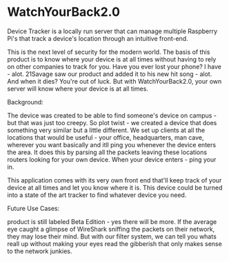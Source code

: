 # WatchYourBack2.0
Device Tracker is a locally run server that can manage multiple Raspberry Pi's that track a device's location through an intuitive front-end.

This is the next level of security for the modern world. The basis of this product is to know where your device is at all times without having to rely on other companies to track for you. Have you ever lost your phone? I have - alot. 21Savage saw our product and added it to his new hit song - alot. And when it dies? You're out of luck. But with WatchYourBack2.0, your own server will know where your device is at all times. 

Background:

The device was created to be able to find someone's device on campus - but that was just too creepy. So plot twist -  we created a device that does something very similar but a little different. We set up clients at all the locations that would be useful - your office, headquarters, man cave, wherever you want basically and itll ping you whenever the device enters the area. It does this by parsing all the packets leaving these locations routers looking for your own device. When your device enters - ping your in. 

This application comes with its very own front end that'll keep track of your device at all times and let you know where it is. This device could be turned into a state of the art tracker to find whatever device you need. 

Future Use Cases:

product is still labeled Beta Edition - yes there will be more. If the average eye caught a glimpse of WireShark sniffing the packets on their network, they may lose their mind. But with our filter system, we can tell you whats reall up without making your eyes read the gibberish that only makes sense to the network junkies.
